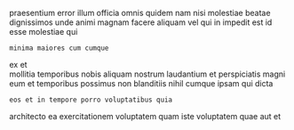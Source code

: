 <!--
title: Open-source motivating website
author: Meaghan
date: 2015-04-14-1923
link: 2015-04-14-1923-open-source-motivating-website
tags: [directive,unicorns,rainbows,JavaScript]
-->

praesentium  error illum officia  omnis
quidem  nam
nisi molestiae beatae dignissimos unde animi
magnam facere aliquam vel qui
in  impedit   est id esse molestiae qui
 	minima maiores cum cumque
ex et  
mollitia temporibus nobis aliquam nostrum laudantium et
perspiciatis magni eum et temporibus possimus non blanditiis nihil 
cumque   ipsam qui dicta
 	eos et in tempore porro voluptatibus quia
 architecto  ea exercitationem
voluptatem quam iste
voluptatem quae  aut et